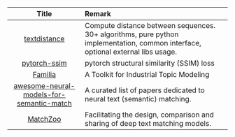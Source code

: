 | Title | Remark |
| :----: | :---- |
|[textdistance](https://github.com/life4/textdistance)|Compute distance between sequences. 30+ algorithms, pure python implementation, common interface, optional external libs usage.|
|[pytorch-ssim](https://github.com/Po-Hsun-Su/pytorch-ssim)|pytorch structural similarity (SSIM) loss|
|[Familia](https://github.com/baidu/Familia)|A Toolkit for Industrial Topic Modeling|
|[awesome-neural-models-for-semantic-match](https://github.com/NTMC-Community/awesome-neural-models-for-semantic-match)|A curated list of papers dedicated to neural text (semantic) matching.|
|[MatchZoo](https://github.com/NTMC-Community/MatchZoo)|Facilitating the design, comparison and sharing of deep text matching models.|


